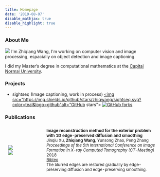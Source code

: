 ```yaml
---
title: Homepage
date: '2019-08-07'
disable_mathjax: true
disable_highlight: true
---
```


### About Me
<img class="profile-picture" src="/images/Zhiqiang.png">
I'm Zhiqiang Wang, I'm working on computer vision and image processing, espacially on object detection and image captioning.

I did my Master’s degree in computational mathematics at the [Capital Normal University](http://eng.cnu.edu.cn).

### Projects

- sightseq (Image captioning, work in process)
  <a href="https://github.com/zhiqwang/sightseq" style="border-bottom:none;padding-bottom:0px;">
    <img src="https://img.shields.io/github/stars/zhiqwang/sightseq.svg?color=teal&logo=github"alt="GitHub stars">
  </a>
  <a href="https://github.com/zhiqwang/sightseq/forks" style="border-bottom:none;padding-bottom:0px;">
    <img src="https://img.shields.io/github/forks/zhiqwang/sightseq.svg" alt="GitHub forks">
  </a>

### Publications
<div class="publications">
  <table style="width:100%;border:0px;border-spacing:0px;border-collapse:separate;margin-right:auto;margin-left:auto;"><tbody>
    <tr onmouseout="edgepreserved_stop()" onmouseover="edgepreserved_start()">
      <td style="padding:10px;width:25%;vertical-align:middle">
        <div class="one">
          <div class="two" id='edgepreserved_image'>
            <img src="/images/edgepreserved_after.png">
          </div>
          <img src="/images/edgepreserved_before.png">
        </div>
        <script type="text/javascript">
          function edgepreserved_start() {
            document.getElementById('edgepreserved_image').style.opacity = "1";
          }
          function edgepreserved_stop() {
            document.getElementById('edgepreserved_image').style.opacity = "0";
          }
          edgepreserved_stop()
        </script>
      </td>
      <td style="padding:10px;width:75%;font-size:13px;vertical-align:middle">
        <b>Image reconstruction method for the exterior problem with 1D edge-preserved diffusion and smoothing</b>
        <br>
        Jinqiu Xu, <b>Zhiqiang Wang</b>, Yunsong Zhao, Peng Zhang
        <br>
        <em>Proceedings of the 5th International Conference on Image Formation in X-ray Computed Tomography (CT-Meeting)</em> 2018
        <br><a href="/data/XuCTMeeting2018.bib">Bibtex</a>
        <br>The blurred edges are restored gradually by edge-preserving diffusion and edge-preserving smoothing.
      </td>
    </tr>
  </tbody></table>
</div>
